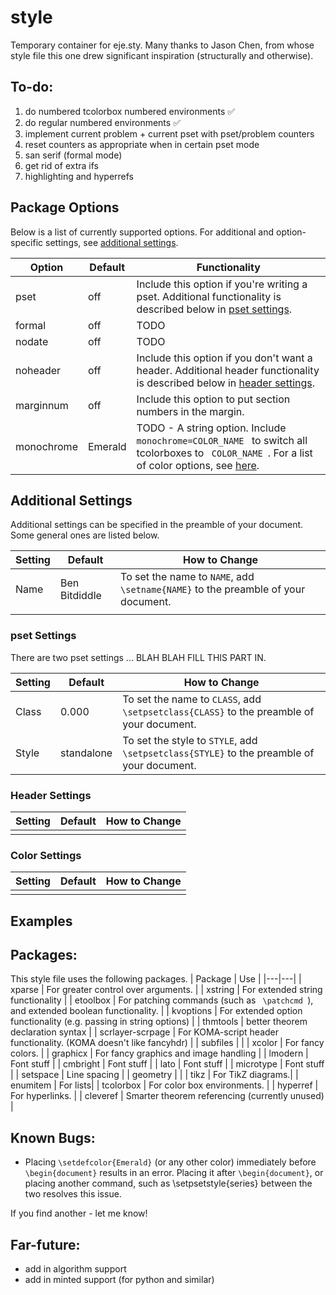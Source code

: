 # style
Temporary container for eje.sty. Many thanks to Jason Chen, from whose style file this one drew significant inspiration (structurally and otherwise).

## To-do:
1. do numbered tcolorbox numbered environments :white_check_mark:
2. do regular numbered environments :white_check_mark:
3. implement current problem + current pset with pset/problem counters
4. reset counters as appropriate when in certain pset mode
5. san serif (formal mode)
6. get rid of extra ifs
7. highlighting and hyperrefs


## Package Options

Below is a list of currently supported options. For additional and option-specific settings, see [additional settings](#additional_settings).

| Option | Default | Functionality |
| --- | --- | --- |
| pset | off | Include this option if you're writing a pset. Additional functionality is described below in [pset settings](#pset_settings).  |
| formal | off | TODO |
| nodate | off | TODO | 
| noheader | off | Include this option if you don't want a header. Additional header functionality is described below in [header settings](#header_settings). |
| marginnum | off | Include this option to put section numbers in the margin. |
| monochrome | Emerald | TODO - A string option. Include  <code> monochrome=COLOR_NAME </code> to switch all tcolorboxes to <code> COLOR_NAME </code>. For a list of color options, see [here](https://en.wikibooks.org/wiki/LaTeX/Colors). |

## <a name="additional_settings"></a> Additional Settings
Additional settings can be specified in the preamble of your document. Some general ones are listed below.

| Setting | Default | How to Change|
| --- |---  |--- |
| Name | Ben Bitdiddle | To set the name to <code>NAME</code>, add <code>\setname{NAME}</code> to the preamble of your document. |
| | | |

###  <a name="pset_settings"></a> pset Settings
There are two pset settings ... BLAH BLAH FILL THIS PART IN.

| Setting | Default | How to Change|
| --- |---  |--- |
| Class | 0.000 |  To set the name to <code>CLASS</code>, add <code>\setpsetclass{CLASS}</code> to the preamble of your document. |
| Style | standalone | To set the style to <code>STYLE</code>, add <code>\setpsetclass{STYLE}</code> to the preamble of your document. |

### <a name="header_settings"></a> Header Settings 
| Setting | Default | How to Change|
| --- |---  |--- |
| | | |

###  <a name="color_settings"></a> Color Settings
| Setting | Default | How to Change|
| --- |---  |--- |
| | | |

## <a name="examples"></a> Examples


## Packages:
This style file uses the following packages.
| Package  | Use  |
|---|---|
| xparse  | For greater control over arguments.  |
| xstring |  For extended string functionality |
| etoolbox | For patching commands (such as <code> \patchcmd </code>), and extended boolean functionality.  |
| kvoptions  | For extended option functionality (e.g. passing in string options)  |
| thmtools  | better theorem declaration syntax |
| scrlayer-scrpage  | For KOMA-script header functionality. (KOMA doesn't like fancyhdr) |
|  subfiles |   |
| xcolor | For fancy colors. |
| graphicx  | For fancy graphics and image handling  |
| lmodern  |  Font stuff |
| cmbright  | Font stuff |
| lato  |  Font stuff |
|  microtype |  Font stuff |
|  setspace | Line spacing |
|  geometry |   |
| tikz | For TikZ diagrams.|
| enumitem | For lists|
| tcolorbox | For color box environments. |
| hyperref | For hyperlinks. |
| cleveref | Smarter theorem referencing (currently unused) |

## Known Bugs:
- Placing <code>\setdefcolor{Emerald}</code> (or any other color) immediately before <code>\begin{document}</code> results in an error. Placing it after <code>\begin{document}</code>, or placing another command, such as </code>\setpsetstyle{series}</code> between the two resolves this issue.

If you find another - let me know!

## Far-future:
- add in algorithm support
- add in minted support (for python and similar)